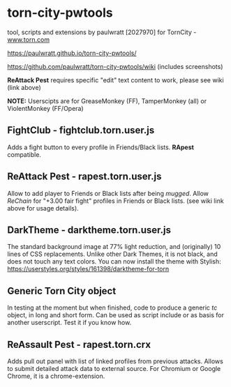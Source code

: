 # torn-city-pwtools
tool, scripts and extensions by paulwratt [2027970] for TornCity - www.torn.com

https://paulwratt.github.io/torn-city-pwtools/

https://github.com/paulwratt/torn-city-pwtools/wiki (includes screenshots)

**ReAttack Pest** requires specific "edit" text content to work, please see wiki (link above)

**NOTE:** Userscipts are for GreaseMonkey (FF), TamperMonkey (all) or ViolentMonkey (FF/Opera)

## FightClub - fightclub.torn.user.js
Adds a fight button to every profile in Friends/Black lists. **RApest** compatible.

## ReAttack Pest - rapest.torn.user.js
Allow to add player to Friends or Black lists after being _mugged_. Allow _ReChain_ for "+3.00 fair fight" profiles in Friends or Black lists. (see wiki link above for usage details).

## DarkTheme - darktheme.torn.user.js
The standard background image at 77% light reduction, and (originally) 10 lines of CSS replacements. Unlike other Dark Themes, it is not black, and does not touch any text colors. You can now install the theme with Stylish:
https://userstyles.org/styles/161398/darktheme-for-torn

## Generic Torn City object
In testing at the moment but when finished, code to produce a generic _tc_ object, in long and short form. Can be used as script include or as basis for another userscript. Test it if you know how.

## ReAssault Pest - rapest.torn.crx
Adds pull out panel with list of linked profiles from previous attacks. Allows to submit detailed attack data to external source. For Chromium or Google Chrome, it is a chrome-extension.

